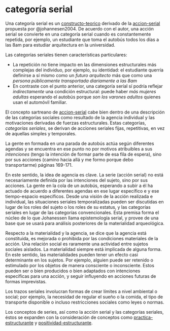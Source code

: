 # categoría serial

Una categoría serial es un [constructo-teorico](constructo-teorico.md) derivado de la [accion-serial](accion-serial.md) propuesta por @johannesen2004. De acuerdo con el autor, una acción serial se convierte en una categoría serial cuando es constantemente repetida, por ejemplo, un estudiante que toma el autobús todos los días a las 8am para estudiar arquitectura en la universidad.

Las categorías seriales tienen características particulares:

* La repetición no tiene impacto en las dimensiones estructurales más complejas del individuo, por ejemplo, su identidad: el estudiante querría definirse a sí mismo como un *futuro arquitecto* más que como una *persona públicamente transportada diariamente a las 8am*
* En contraste con el punto anterior, una categoría seríal sí podría reflejar *indirectamente* una condición estructural: puede haber *más mujeres adultas* esperando el autobús porque *son los varones adultos* quienes usan el automóvil familiar.

El concepto sartreano de [accion-serial](accion-serial.md) cabe bien dentro de una descripción de las categorías sociales como resultado de la agencia individual y las motivaciones derivadas de fuerzas estructurales. Estas categorías, *categorías seriales*, se derivan de acciones seriales fijas, repetitivas, en vez de aquellas simples y temporales.

La gente en formada en una parada de autobús actúa según diferentes agendas y se encuentra en ese punto no por motivos atribuibles a sus *intenciones* (tengo la intención de formar parte de esa fila de espera), sino por sus acciones (camino hacia allá y me formo porque debo transportarme) páginas 169-171.

En este sentido, la idea de agencia es clave. La serie (acción serial) no está necesariamente definida por las intenciones del sujeto, sino por sus acciones. La gente en la cola de un autobús, esperando a subir a él ha actuado de acuerdo a diferentes agendas en ese lugar específico e y ese tiempo-espacio específicos. Desde una visión de la acción realizada e individual, las situaciones seriales temporalizadas pueden ser discutidas en lugar de los roles del sujeto o los roles de su estatus, y las categorías seriales en lugar de las categorías convencionales. Esta premisa forma el núcleo de lo que Johanessen llama epistemología serial, y provee de una base que se usará para análisis posteriores de la materialidad arqueológica.

Respecto a la materialidad y la agencia, se dice que la agencia está constituida, es mejorada o prohibida por las condiciones materiales de la acción. Una relación social es raramente una actividad entre sujetos sociales aislados. La materialidad siempre está implicada de alguna forma. En este sentido, las materialidades pueden tener un efecto casi determinante en los sujetos. Por ejemplo, alguien puede ser retenido o estimulado por los objetos de manera consciente o inconsciente. Estos pueden ser o bien producidos o bien adaptados con intenciones específicas para una acción, y seguir influyendo en acciones futuras de formas imprevistas.

Los trazos seriales involucran formas de crear límites a nivel ambiental o social; por ejemplo, la necesidad de regular el sueño o la comida, el tipo de transporte disponible o incluso restricciones sociales como leyes o normas.

Los conceptos de series, así como la acción serial y las categorías seriales, éstos se expanden con la consideración de conceptos como [practica-estructurante](practica-estructurante.md) y [positividad-estructurante](positividad-estructurante.md).
